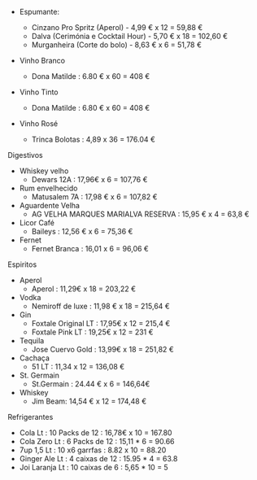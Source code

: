 
- Espumante: 
	-  Cinzano Pro Spritz (Aperol) - 4,99 € x 12 = 59,88 €
	-  Dalva (Cerimónia e Cocktail Hour) - 5,70 € x 18 = 102,60 €
	-  Murganheira (Corte do bolo) - 8,63 € x 6 = 51,78 €

- Vinho Branco
	- Dona Matilde : 6.80 € x 60 = 408 €
- Vinho Tinto 
	- Dona Matilde :  6.80 € x 60 = 408 €
- Vinho Rosé 
	-  Trinca Bolotas : 4,89 x 36 =  176.04 €





Digestivos 

- Whiskey velho 
	- Dewars 12A : 17,96€ x 6 =  107,76 €
- Rum envelhecido
	- Matusalem 7A : 17,98 € x 6 = 107,82 €
-  Aguardente Velha
	-  AG VELHA MARQUES MARIALVA RESERVA : 15,95 € x 4 = 63,8 €
- Licor Café
	- Baileys : 12,56 € x 6 = 75,36 €
- Fernet
	- Fernet Branca : 16,01 x 6 = 96,06 €



Espiritos

- Aperol
	- Aperol : 11,29€ x 18 = 203,22 €
- Vodka
	-  Nemiroff de luxe : 11,98 € x 18 = 215,64 €
- Gin
	- Foxtale Original LT : 17,95€ x 12 = 215,4 €
	- Foxtale Pink LT : 19,25€ x 12 = 231 €
- Tequila
	- Jose Cuervo Gold : 13,99€ x 18 = 251,82 €
- Cachaça
	-  51 LT : 11,34 x 12 = 136,08 €
- St. Germain 
	-  St.Germain : 24.44 € x 6 = 146,64€
- Whiskey 
	- Jim Beam: 14,54 € x 12 = 174,48 €


Refrigerantes

-  Cola Lt : 10 Packs de 12 : 16,78€ x 10 = 167.80
-  Cola Zero Lt : 6 Packs de 12 : 15,11 * 6 = 90.66
-  7up 1,5 Lt : 10 x6 garrfas : 8.82 x 10 = 88.20
-  Ginger Ale Lt : 4 caixas de 12 : 15.95 * 4 = 63.8
- Joi Laranja Lt : 10 caixas de 6 : 5,65 * 10 = 5

